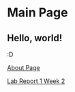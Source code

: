 # Main Page

## Hello, world!

:D

[About Page](https://kjchou324.github.io/cse15l-lab-reports/about.md)

[Lab Report 1 Week 2](https://kjchou324.github.io/cse15l-lab-reports/lab-report-1-week-2.md)